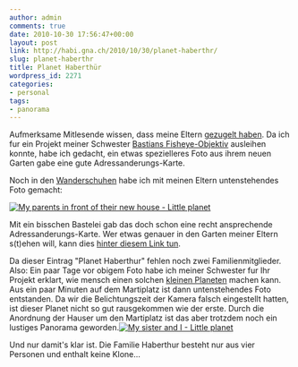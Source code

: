 ```yaml
---
author: admin
comments: true
date: 2010-10-30 17:56:47+00:00
layout: post
link: http://habi.gna.ch/2010/10/30/planet-haberthr/
slug: planet-haberthr
title: Planet Haberthür
wordpress_id: 2271
categories:
- personal
tags:
- panorama
---
```


Aufmerksame Mitlesende wissen, dass meine Eltern [gezugelt haben](http://habi.gna.ch/2010/08/15/entsorgung/). Da ich fur ein Projekt meiner Schwester [Bastians Fisheye-Objektiv](http://www.dasrecht.net/v3/photography) ausleihen konnte, habe ich gedacht, ein etwas spezielleres Foto aus ihrem neuen Garten gabe eine gute Adressanderungs-Karte.




Noch in den [Wanderschuhen](http://www.flickr.com/photos/habi/sets/72157625030991230/) habe ich mit meinen Eltern untenstehendes Foto gemacht:




[![My parents in front of their new house - Little planet](http://farm2.static.flickr.com/1105/5125106009_da6eaf2492.jpg)](http://www.flickr.com/photos/habi/5125106009/)




[](http://www.flickr.com/photos/habi/5125106009/)Mit ein bisschen Bastelei gab das doch schon eine recht ansprechende Adressanderungs-Karte. Wer etwas genauer in den Garten meiner Eltern s(t)ehen will, kann dies [hinter diesem Link tun](http://habi.gna.ch/panoramas/dietlerstrasse.html).

Da dieser Eintrag "Planet Haberthur" fehlen noch zwei Familienmitglieder. Also: Ein paar Tage vor obigem Foto habe ich meiner Schwester fur Ihr Projekt erklart, wie mensch einen solchen [kleinen Planeten](http://ultrawide.wordpress.com/2008/11/20/how-to-create-a-little-planet-using-hugin/) machen kann. Aus ein paar Minuten auf dem Martiplatz ist dann untenstehendes Foto entstanden. Da wir die Belichtungszeit der Kamera falsch eingestellt hatten, ist dieser Planet nicht so gut rausgekommen wie der erste. Durch die Anordnung der Hauser um den Martiplatz ist das aber trotzdem noch ein lustiges Panorama geworden.[![My sister and I - Little planet](http://farm5.static.flickr.com/4004/5125711162_90fb88e297.jpg)](http://www.flickr.com/photos/habi/5125711162/)  

Und nur damit's klar ist. Die Familie Haberthur besteht nur aus vier Personen und enthalt keine Klone...

